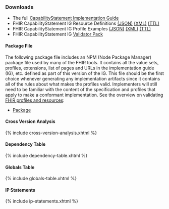 ### Downloads
* The full [CapabilityStatement Implementation Guide](full-ig.zip)
* FHIR CapabilityStatement IG Resource Definitions [(JSON)](definitions.json.zip) [(XML)](definitions.xml.zip) [(TTL)](definitions.ttl.zip)
* FHIR CapabilityStatement IG Profile Examples [(JSON)](examples.json.zip) [(XML)](examples.xml.zip) [(TTL)](examples.ttl.zip)
* FHIR CapabilityStatement IG [Validator Pack](validator-hl7.fhir.uv.application-feature.pack)

#### Package File
The following package file includes an NPM  (Node Package Manager) package file used by many of the FHIR tools. It contains all the value sets, profiles, extensions, list of pages and URLs in the implementation guide (IG), etc. defined as part of this version of the IG. This file should be the first choice whenever generating any implementation artifacts since it contains all of the rules about what makes the profiles valid. Implementers will still need to be familiar with the content of the specification and profiles that apply to make a conformant implementation. See the overview on validating <a href="http://hl7.org/fhir/R4/validation.html">FHIR profiles and resources</a>:

* [Package](package.tgz)

#### Cross Version Analysis

{% include cross-version-analysis.xhtml %}

#### Dependency Table

{% include dependency-table.xhtml %}

#### Globals Table

{% include globals-table.xhtml %}

#### IP Statements

{% include ip-statements.xhtml %}

